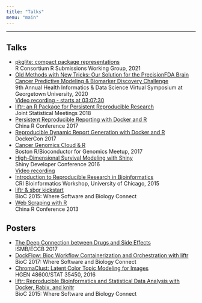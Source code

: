 ```yaml
---
title: "Talks"
menu: "main"
---
```


<hr>

## Talks

- [pkglite: compact package representations](https://nanx.me/talks/pkglite-r-consortium/) <br> R Consortium R Submissions Working Group, 2021
- [Old Methods with New Tricks: Our Solution for the PrecisionFDA Brain Cancer Predictive Modeling & Biomarker Discovery Challenge](https://nanx.me/talks/icbi-symposium-precisionfda-nanxiao.pdf) <br> 9th Annual Health Informatics & Data Science Virtual Symposium at Georgetown University, 2020 <br> [Video recording - starts at 03:07:30](https://georgetown.zoom.us/rec/share/mskhYwAX4v_SI8Oa9pCyeagHV_r5KIgyY1wPVOtHkH7qAdwgoXnWjy_iLCtTm7Vk.sPOR1AqLGlMZR2xd)
- [liftr: an R Package for Persistent Reproducible Research](https://nanx.me/talks/jsm2018-liftr-nanxiao.pdf) <br> Joint Statistical Meetings 2018
- [Persistent Reproducible Reporting with Docker and R](https://nanx.me/talks/chinar2017-liftr-nanxiao.pdf) <br> China R Conference 2017
- [Reproducible Dynamic Report Generation with Docker and R](https://nanx.me/talks/dockercon2017-liftr-nanxiao.pdf) <br> DockerCon 2017
- [Cancer Genomics Cloud & R](https://nanx.me/talks/bioc-meetup-cgc-170112.pdf) <br> Boston R/Bioconductor for Genomics Meetup, 2017
- [High-Dimensional Survival Modeling with Shiny](https://nanx.me/talks/shinydevcon2016-lightning-nanxiao.pdf) <br> Shiny Developer Conference 2016 <br> [Video recording](https://rstudio.com/resources/shiny-dev-con/survival-modeling/)
- [Introduction to Reproducible Research in Bioinformatics](https://nanx.me/talks/cri2015-reproducible-research-nanxiao.pdf) <br> CRI Bioinformatics Workshop, University of Chicago, 2015
- [liftr & sbgr kickstart](https://www.bioconductor.org/help/course-materials/2015/BioC2015/bioc2015-workshop-nanxiao.pdf) <br> BioC 2015: Where Software and Biology Connect
- [Web Scraping with R](https://nanx.me/talks/web-scraping-with-r-nanxiao.pdf) <br> China R Conference 2013

## Posters

- [The Deep Connection between Drugs and Side Effects](https://nanx.me/posters/deep-drug-adr-poster-iscb.pdf) <br> ISMB/ECCB 2017
- [DockFlow: Bioc Workflow Containerization and Orchestration with liftr](https://nanx.me/posters/dockflow-poster-bioc2017.pdf) <br> BioC 2017: Where Software and Biology Connect
- [ChromaClust: Latent Color Topic Modeling for Images](https://nanx.me/posters/chromaclust-poster-hg48600.pdf) <br> HGEN 48600/STAT 35450, 2016
- [liftr: Reproducible Bioinformatics and Statistical Data Analysis with Docker, Rabix, and knitr](https://nanx.me/posters/liftr-poster-bioc2015.pdf) <br> BioC 2015: Where Software and Biology Connect
